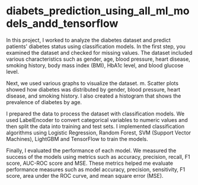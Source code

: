 # diabets_prediction_using_all_ml_models_andd_tensorflow

In this project, I worked to analyze the diabetes dataset and predict patients' diabetes status using classification models. In the first step, you examined the dataset and checked for missing values. The dataset included various characteristics such as gender, age, blood pressure, heart disease, smoking history, body mass index (BMI), HbA1c level, and blood glucose level.

Next, we used various graphs to visualize the dataset. m. Scatter plots showed how diabetes was distributed by gender, blood pressure, heart disease, and smoking history. I also created a histogram that shows the prevalence of diabetes by age.

I prepared the data to process the dataset with classification models. We used LabelEncoder to convert categorical variables to numeric values and then split the data into training and test sets. I implemented classification algorithms using Logistic Regression, Random Forest, SVM (Support Vector Machines), LightGBM and TensorFlow to train the models.

Finally, I evaluated the performance of each model. We measured the success of the models using metrics such as accuracy, precision, recall, F1 score, AUC-ROC score and MSE. These metrics helped me evaluate performance measures such as model accuracy, precision, sensitivity, F1 score, area under the ROC curve, and mean square error (MSE).

